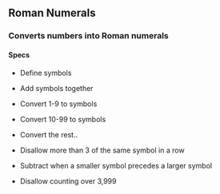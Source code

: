 ## Roman Numerals

### Converts numbers into Roman numerals

#### Specs

* Define symbols

* Add symbols together

* Convert 1-9 to symbols

* Convert 10-99 to symbols

* Convert the rest..

* Disallow more than 3 of the same symbol in a row

* Subtract when a smaller symbol precedes a larger symbol

* Disallow counting over 3,999
